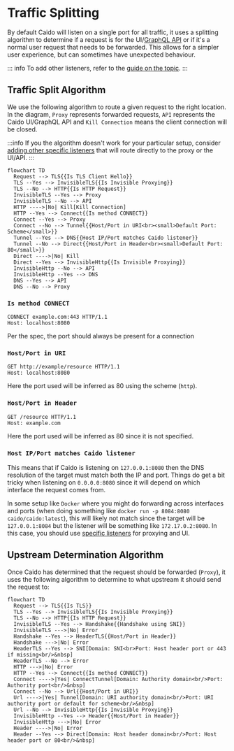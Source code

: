 # Traffic Splitting

By default Caido will listen on a single port for all traffic, it uses a splitting algorithm to determine if a request is for the UI/[GraphQL API](/concepts/internals/graphql) or if it's a normal user request that needs to be forwarded. This allows for a simpler user experience, but can sometimes have unexpected behaviour.

::: info
To add other listeners, refer to the [guide on the topic](/guides/listening_address.md).
:::

## Traffic Split Algorithm

We use the following algorithm to route a given request to the right location.
In the diagram, `Proxy` represents forwarded requests, `API` represents the Caido UI/GraphQL API and `Kill Connection` means the client connection will be closed.

:::info
If you the algorithm doesn't work for your particular setup, consider [adding other specific listeners](http://localhost:5173/guides/listening_address.html#adding-other-listeners) that will route directly to the proxy or the UI/API.
:::

```mermaid
flowchart TD
  Request --> TLS{{Is TLS Client Hello}}
  TLS --Yes --> InvisibleTLS{{Is Invisible Proxying}}
  TLS --No --> HTTP{{Is HTTP Request}}
  InvisibleTLS --Yes --> Proxy
  InvisibleTLS --No --> API
  HTTP ---->|No| Kill[Kill Connection]
  HTTP --Yes --> Connect{{Is method CONNECT}}
  Connect --Yes --> Proxy
  Connect --No --> Tunnel{{Host/Port in URI<br><small>Default Port: Scheme</small>}}
  Tunnel --Yes --> DNS{{Host IP/Port matches Caido listener}}
  Tunnel --No --> Direct{{Host/Port in Header<br><small>Default Port: 80</small>}}
  Direct ---->|No| Kill
  Direct --Yes --> InvisibleHttp{{Is Invisible Proxying}}
  InvisibleHttp --No --> API
  InvisibleHttp --Yes --> DNS
  DNS --Yes --> API
  DNS --No --> Proxy
```

### `Is method CONNECT`

```http
CONNECT example.com:443 HTTP/1.1
Host: localhost:8080
```

Per the spec, the port should always be present for a connection

### `Host/Port in URI`

```http
GET http://example/resource HTTP/1.1
Host: localhost:8080
```

Here the port used will be inferred as 80 using the scheme (`http`).

### `Host/Port in Header`

```http
GET /resource HTTP/1.1
Host: example.com
```

Here the port used will be inferred as 80 since it is not specified.

### `Host IP/Port matches Caido listener`

This means that if Caido is listening on `127.0.0.1:8080` then the DNS resolution of the target must match both the IP and port.
Things do get a bit tricky when listening on `0.0.0.0:8080` since it will depend on which interface the request comes from.

In some setup like `Docker` where you might do forwarding across interfaces and ports (when doing something like `docker run -p 8084:8080 caido/caido:latest`), this will likely not match since the target will be `127.0.0.1:8084` but the listener will be something like `172.17.0.2:8080`. In this case, you should use [specific listeners](http://localhost:5173/guides/listening_address.html#adding-other-listeners) for proxying and UI.

## Upstream Determination Algorithm

Once Caido has determined that the request should be forwarded (`Proxy`), it uses the following algorithm to determine to what upstream it should send the request to:

```mermaid
flowchart TD
  Request --> TLS{{Is TLS}}
  TLS --Yes --> InvisibleTLS{{Is Invisible Proxying}}
  TLS --No --> HTTP{{Is HTTP Request}}
  InvisibleTLS --Yes --> Handshake{{Handshake using SNI}}
  InvisibleTLS --->|No| Error
  Handshake --Yes --> HeaderTLS{{Host/Port in Header}}
  Handshake --->|No| Error
  HeaderTLS --Yes --> SNI[Domain: SNI<br>Port: Host header port or 443 if missing<br/>&nbsp]
  HeaderTLS --No --> Error
  HTTP --->|No| Error
  HTTP --Yes --> Connect{{Is method CONNECT}}
  Connect ---->|Yes| ConnectTunnel[Domain: Authority domain<br/>Port: Authority port<br/>&nbsp]
  Connect --No --> Url{{Host/Port in URI}}
  Url ---->|Yes| Tunnel[Domain: URI authority domain<br/>Port: URI authority port or default for scheme<br/>&nbsp]
  Url --No --> InvisibleHttp{{Is Invisible Proxying}}
  InvisibleHttp --Yes --> Header{{Host/Port in Header}}
  InvisibleHttp --->|No| Error
  Header ---->|No| Error
  Header --Yes --> Direct[Domain: Host header domain<br/>Port: Host header port or 80<br/>&nbsp]
```
